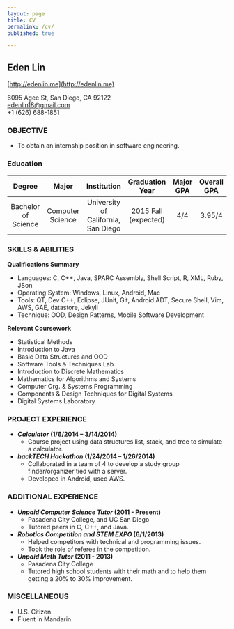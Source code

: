 ```yaml
---
layout: page
title: CV
permalink: /cv/
published: true

---
```



## **Eden Lin**
[http://edenlin.me](http://edenlin.me)

6095 Agee St, San Diego, CA 92122  
[edenlin18@gmail.com](mailto:edenlin18@gmail.com)  
+1 (626) 688-1851  

### **OBJECTIVE**

* To obtain an internship position in software engineering.

### **Education**


| Degree | Major | Institution | Graduation Year | Major GPA | Overall GPA |
|:-:|:-:|:-:|:-:|:-:|:-:|
| Bachelor of Science | Computer Science | University of California, San Diego | 2015 Fall (expected) | 4/4 | 3.95/4 |


### **SKILLS & ABILITIES**
**Qualifications Summary**

* Languages: C, C++, Java, SPARC Assembly, Shell Script, R, XML, Ruby, JSon
* Operating System: Windows, Linux, Android, Mac
* Tools: QT, Dev C++, Eclipse, JUnit, Git, Android ADT, Secure Shell, Vim, AWS, GAE, datastore, Jekyll
* Technique: OOD, Design Patterns, Mobile Software Development


**Relevant Coursework**

* Statistical Methods
* Introduction to Java
* Basic Data Structures and OOD
* Software Tools & Techniques Lab
* Introduction to Discrete Mathematics
* Mathematics for Algorithms and Systems
* Computer Org. & Systems Programming
* Components & Design Techniques for Digital Systems
* Digital Systems Laboratory


### **PROJECT EXPERIENCE**
* **_Calculator_ (1/6/2014 – 3/14/2014)**
	- Course project using data structures list, stack, and tree to simulate a calculator.
* **_hackTECH Hackathon_ (1/24/2014 – 1/26/2014)**
	- Collaborated in a team of 4 to develop a study group finder/organizer tied with a server.
	- Developed in Android, used AWS.


### **ADDITIONAL EXPERIENCE**
* **_Unpaid Computer Science Tutor_ (2011 - Present)**
	- Pasadena City College, and UC San Diego
	- Tutored peers in C, C++, and Java.
* **_Robotics Competition and STEM EXPO_ (6/1/2013)**
	- Helped competitors with technical and programming issues. 
	- Took the role of referee in the competition.
* **_Unpaid Math Tutor_ (2011 - 2013)**
	- Pasadena City College
    - Tutored high school students with their math and to help them getting a 20% to 30% improvement.


### **MISCELLANEOUS**  
* U.S. Citizen
* Fluent in Mandarin

